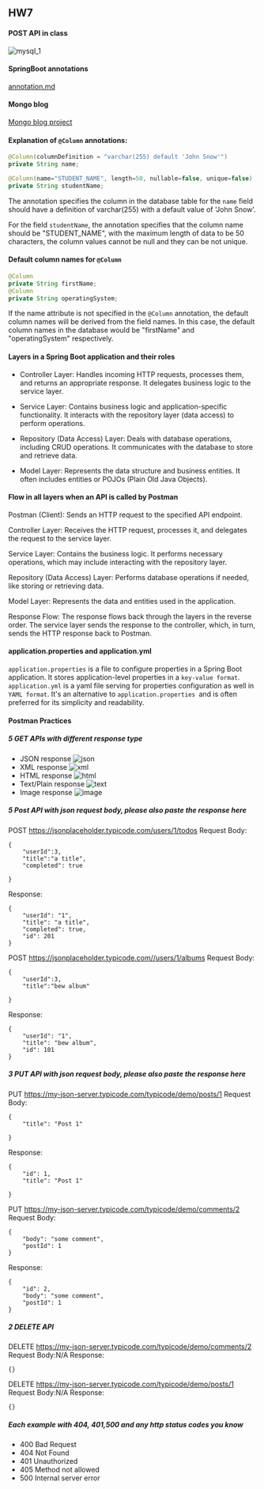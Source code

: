## HW7

#### POST API in class
![mysql_1](../images/post_api.png)

#### SpringBoot annotations
[annotation.md](./annotation.md)

#### Mongo blog
[Mongo blog project](../MavenProject/mongo-blog/)

#### Explanation of `@Column` annotations:
```Java
@Column(columnDefinition = "varchar(255) default 'John Snow'")
private String name;

@Column(name="STUDENT_NAME", length=50, nullable=false, unique=false)
private String studentName;
```

The annotation specifies the column in the database table for the `name` field should have a definition of varchar(255) with a default value of 'John Snow'.

For the field `studentName`, the annotation specifies that the column name should be "STUDENT_NAME", with the maximum length of data to be 50 characters, the column values cannot be null and they can be not unique.

#### Default column names for `@Column`
```Java
@Column
private String firstName;
@Column
private String operatingSystem;
```
If the name attribute is not specified in the `@Column` annotation, the default column names will be derived from the field names. In this case, the default column names in the database would be "firstName" and "operatingSystem" respectively.

#### Layers in a Spring Boot application and their roles
- Controller Layer: Handles incoming HTTP requests, processes them, and returns an appropriate response. It delegates business logic to the service layer.

- Service Layer: Contains business logic and application-specific functionality. It interacts with the repository layer (data access) to perform operations.

- Repository (Data Access) Layer: Deals with database operations, including CRUD operations. It communicates with the database to store and retrieve data.

- Model Layer: Represents the data structure and business entities. It often includes entities or POJOs (Plain Old Java Objects).

#### Flow in all layers when an API is called by Postman
Postman (Client): Sends an HTTP request to the specified API endpoint.

Controller Layer: Receives the HTTP request, processes it, and delegates the request to the service layer.

Service Layer: Contains the business logic. It performs necessary operations, which may include interacting with the repository layer.

Repository (Data Access) Layer: Performs database operations if needed, like storing or retrieving data.

Model Layer: Represents the data and entities used in the application.

Response Flow: The response flows back through the layers in the reverse order. The service layer sends the response to the controller, which, in turn, sends the HTTP response back to Postman.

#### application.properties and application.yml
`application.properties` is a file to configure properties in a Spring Boot application. It stores application-level properties in a `key-value format`.
`application.yml` is a yaml file serving for properties configuration as well in `YAML format`. It's an alternative to `application.properties `and is often preferred for its simplicity and readability.

#### Postman Practices

##### 5 GET APIs with different response type
- JSON response
  ![json](../images/json_res.png)
- XML response
  ![xml](../images/xml_res.png)
- HTML response
  ![html](../images/html_res.png)
- Text/Plain response
  ![text](../images/Plain_text_res.png)  
- Image response
  ![image](../images/image_res.png)

##### 5 Post API with json request body, please also paste the response here

POST https://jsonplaceholder.typicode.com/users/1/todos
Request Body:
```
{
    "userId":3,
    "title":"a title",
    "completed": true

}
```

Response:
```
{
    "userId": "1",
    "title": "a title",
    "completed": true,
    "id": 201
}
```

POST https://jsonplaceholder.typicode.com//users/1/albums
Request Body:
```
{
    "userId":3,
    "title":"bew album"

}
```
Response:
```
{
    "userId": "1",
    "title": "bew album",
    "id": 101
}
```

##### 3 PUT API with json request body, please also paste the response here

PUT https://my-json-server.typicode.com/typicode/demo/posts/1
Request Body:
```
{
    "title": "Post 1"

}
```
Response:
```
{
    "id": 1,
    "title": "Post 1"

}
```

PUT https://my-json-server.typicode.com/typicode/demo/comments/2
Request Body:
```
{
    "body": "some comment",
    "postId": 1
}
```
Response:
```
{
    "id": 2,
    "body": "some comment",
    "postId": 1
}
```

##### 2 DELETE API
DELETE https://my-json-server.typicode.com/typicode/demo/comments/2
Request Body:N/A
Response:
```
{}
```

DELETE https://my-json-server.typicode.com/typicode/demo/posts/1
Request Body:N/A
Response:
```
{}
```
##### Each example with 404, 401,500 and any http status codes you know
- 400 Bad Request
- 404 Not Found
- 401 Unauthorized
- 405 Method not allowed
- 500 Internal server error